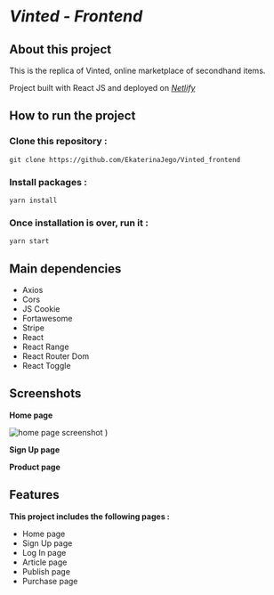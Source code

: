 # _Vinted - Frontend_

## About this project

This is the replica of Vinted, online marketplace of secondhand items.

Project built with React JS and deployed on
[_Netlify_](https://musing-swartz-5b75d9.netlify.app/)

## How to run the project

### Clone this repository :

`git clone https://github.com/EkaterinaJego/Vinted_frontend`

### Install packages :

`yarn install`

### Once installation is over, run it :

`yarn start`

## Main dependencies

- Axios
- Cors
- JS Cookie
- Fortawesome
- Stripe
- React
- React Range
- React Router Dom
- React Toggle

## Screenshots

**Home page**

<!-- ![Example screenshot](./img/screenshot.png) -->

![home page screenshot](.././images/homepage.png) )

**Sign Up page**

**Product page**

## Features

**This project includes the following pages :**

- Home page
- Sign Up page
- Log In page
- Article page
- Publish page
- Purchase page
